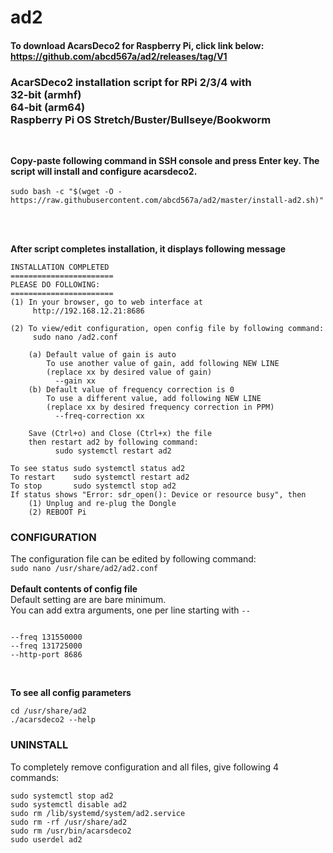 # ad2
#### To download AcarsDeco2 for Raspberry Pi, click link below:</br>https://github.com/abcd567a/ad2/releases/tag/V1

### AcarSDeco2 installation script for RPi 2/3/4 with </br>32-bit (armhf)</br>64-bit (arm64) </br>Raspberry Pi OS Stretch/Buster/Bullseye/Bookworm
</br>

**Copy-paste following command in SSH console and press Enter key. The script will install and configure acarsdeco2.** </br></br>
`sudo bash -c "$(wget -O - https://raw.githubusercontent.com/abcd567a/ad2/master/install-ad2.sh)" ` </br></br>

</br>

**After script completes installation, it displays following message** </br>

```  
INSTALLATION COMPLETED
=======================
PLEASE DO FOLLOWING:
=======================
(1) In your browser, go to web interface at
     http://192.168.12.21:8686

(2) To view/edit configuration, open config file by following command:
     sudo nano /ad2.conf

    (a) Default value of gain is auto
        To use another value of gain, add following NEW LINE
        (replace xx by desired value of gain)
          --gain xx
    (b) Default value of frequency correction is 0
        To use a different value, add following NEW LINE
        (replace xx by desired frequency correction in PPM)
          --freq-correction xx

    Save (Ctrl+o) and Close (Ctrl+x) the file
    then restart ad2 by following command:
          sudo systemctl restart ad2

To see status sudo systemctl status ad2
To restart    sudo systemctl restart ad2
To stop       sudo systemctl stop ad2
If status shows "Error: sdr_open(): Device or resource busy", then
    (1) Unplug and re-plug the Dongle
    (2) REBOOT Pi

```

### CONFIGURATION </br>
The configuration file can be edited by following command: </br>
`sudo nano /usr/share/ad2/ad2.conf ` </br></br>
**Default contents of config file**</br>
Default setting are are bare minimum. </br>
You can add extra arguments, one per line starting with `--` </br>
```

--freq 131550000
--freq 131725000
--http-port 8686

```
</br>

**To see all config parameters** </br>
```
cd /usr/share/ad2
./acarsdeco2 --help
```

### UNINSTALL </br>
To completely remove configuration and all files, give following 4 commands:</br>
```
sudo systemctl stop ad2 
sudo systemctl disable ad2 
sudo rm /lib/systemd/system/ad2.service 
sudo rm -rf /usr/share/ad2 
sudo rm /usr/bin/acarsdeco2  
sudo userdel ad2  
```
